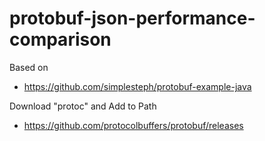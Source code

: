 # protobuf-json-performance-comparison

Based on
- https://github.com/simplesteph/protobuf-example-java


Download "protoc" and Add to Path
- https://github.com/protocolbuffers/protobuf/releases


